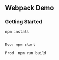 ## Webpack Demo


### __Getting Started__

```
npm install
```
``` 

Dev: npm start

Prod: npm run build 

```